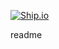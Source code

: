 [![Ship.io](https://app.ship.io/jobs/rjMt2LpJsadORTVp/build_status.png)](https://app.ship.io/dashboard#/jobs/11009/history)

readme